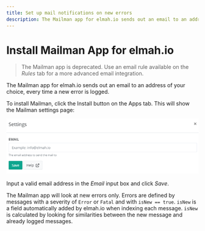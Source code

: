 ```yaml
---
title: Set up mail notifications on new errors
description: The Mailman app for elmah.io sends out an email to an address of your choice, every time a new error is logged.
---
```


# Install Mailman App for elmah.io

> The Mailman app is deprecated. Use an email rule available on the *Rules* tab for a more advanced email integration.

The Mailman app for elmah.io sends out an email to an address of your choice, every time a new error is logged.

To install Mailman, click the Install button on the Apps tab. This will show the Mailman settings page:

![Mailman Settings](images/mailmansettings.png)

Input a valid email address in the _Email_ input box and click _Save_.

The Mailman app will look at new errors only. Errors are defined by messages with a severity of `Error` or `Fatal` and with `isNew == true`. `isNew` is a field automatically added by elmah.io when indexing each message. `isNew` is calculated by looking for similarities between the new message and already logged messages.